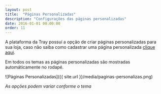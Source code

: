 ```yaml
---
layout: post
title:  "Páginas Personalizadas"
description: "Configurações das páginas personalizadas"
date: 2016-01-01 00:00:00
order: 11
---
```


A plataforma da Tray possuí a opção de criar páginas personalizadas para sua loja, caso não saiba como cadastrar uma página personalizada [clique aqui](http://atendimento.tray.com.br/hc/pt-br/articles/212028857-P%C3%A1ginas-Personalizadas).

Em todos os temas as páginas personalizadas são mostradas automáticamente no rodapé.

![Páginas Personalizadas]({{ site.url }}/media/paginas-personalizas.png)

_As opções podem variar conforme o tema_